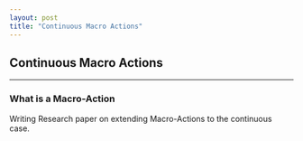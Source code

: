 ```yaml
---
layout: post
title: "Continuous Macro Actions"
---
```


## Continuous Macro Actions 


---

### What is a Macro-Action
Writing Research paper on extending Macro-Actions to the continuous case. 

